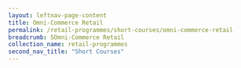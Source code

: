```yaml
---
layout: leftnav-page-content
title: Omni-Commerce Retail
permalink: /retail-programmes/short-courses/omni-commerce-retail
breadcrumb: SOmni-Commerce Retail
collection_name: retail-programmes
second_nav_title: "Short Courses"
---
```

